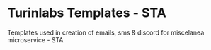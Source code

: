 # Turinlabs Templates - STA

Templates used in creation of emails, sms & discord for miscelanea microservice - STA
